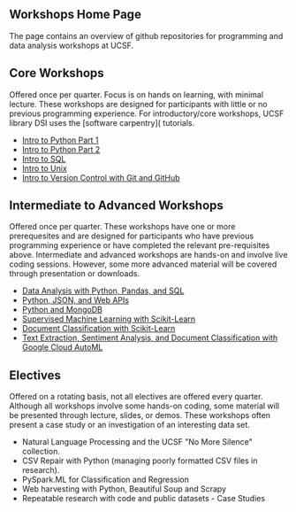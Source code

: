 ## Workshops Home Page

The page contains an overview of github repositories for programming and data analysis workshops at UCSF. 

## Core Workshops

Offered once per quarter. Focus is on hands on learning, with minimal lecture. These workshops are designed for participants with little or no previous programming experience. For introductory/core workshops, UCSF library DSI uses the [software carpentry]( tutorials. 

- [Intro to Python Part 1](https://courses.ucsf.edu/course/view.php?id=5281)
- [Intro to Python Part 2](https://courses.ucsf.edu/course/view.php?id=5296)
- [Intro to SQL](https://courses.ucsf.edu/course/view.php?id=4401)
- [Intro to Unix](https://courses.ucsf.edu/course/view.php?id=5327)
- [Intro to Version Control with Git and GitHub](https://courses.ucsf.edu/course/view.php?id=5208)

## Intermediate to Advanced Workshops

Offered once per quarter. These workshops have one or more prerequesites and are designed for participants who have previous programming experience or have completed the relevant pre-requisites above. Intermediate and advanced workshops are hands-on and involve live coding sessions. However, some more advanced material will be covered through presentation or downloads. 

- [Data Analysis with Python, Pandas, and SQL](https://github.com/geoffswc/Python-SQL-Workshop)
- [Python, JSON, and Web APIs](https://github.com/geoffswc/Python-JSON-Workshop)
- [Python and MongoDB](https://github.com/geoffswc/MongoDB-Python-Workshop)
- [Supervised Machine Learning with Scikit-Learn](https://github.com/geoffswc/Covid-Test-Predictions)
- [Document Classification with Scikit-Learn](https://github.com/geoffswc/Scikit-Learn-Workshop)
- [Text Extraction, Sentiment Analysis, and Document Classification with Google Cloud AutoML](https://github.com/geoffswc/GCP-Machine-Learning-API-Workshop)

## Electives

Offered on a rotating basis, not all electives are offered every quarter. Although all workshops involve some hands-on coding, some material will be presented through lecture, slides, or demos. These workshops often present a case study or an investigation of an interesting data set. 

- Natural Language Processing and the UCSF "No More Silence" collection. 
- CSV Repair with Python (managing poorly formatted CSV files in research).
- PySpark.ML for Classification and Regression
- Web harvesting with Python, Beautiful Soup and Scrapy
- Repeatable research with code and public datasets - Case Studies




